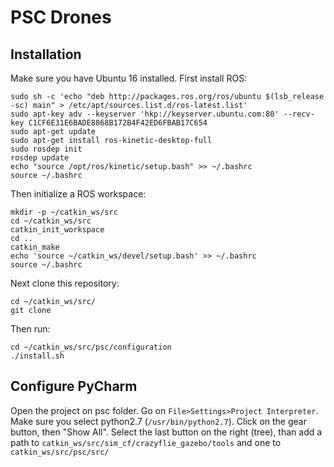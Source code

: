 # PSC Drones

## Installation

Make sure you have Ubuntu 16 installed. First install ROS:
```
sudo sh -c 'echo "deb http://packages.ros.org/ros/ubuntu $(lsb_release -sc) main" > /etc/apt/sources.list.d/ros-latest.list'
sudo apt-key adv --keyserver 'hkp://keyserver.ubuntu.com:80' --recv-key C1CF6E31E6BADE8868B172B4F42ED6FBAB17C654
sudo apt-get update
sudo apt-get install ros-kinetic-desktop-full
sudo rosdep init
rosdep update
echo "source /opt/ros/kinetic/setup.bash" >> ~/.bashrc
source ~/.bashrc
```

Then initialize a ROS workspace:
```
mkdir -p ~/catkin_ws/src
cd ~/catkin_ws/src
catkin_init_workspace
cd ..
catkin_make
echo 'source ~/catkin_ws/devel/setup.bash' >> ~/.bashrc
source ~/.bashrc
```

Next clone this repository:
```
cd ~/catkin_ws/src/
git clone 
```

Then run:
```
cd ~/catkin_ws/src/psc/configuration
./install.sh
```

## Configure PyCharm
Open the project on psc folder. Go on `File>Settings>Project Interpreter`. Make sure you select python2.7 (`/usr/bin/python2.7`). Click on the gear button, then "Show All". Select the last button on the right (tree), than add a path to `catkin_ws/src/sim_cf/crazyflie_gazebo/tools` and one to `catkin_ws/src/psc/src/`